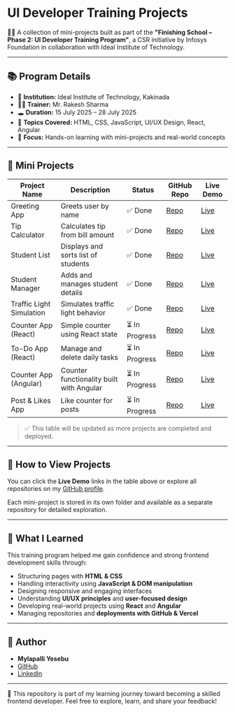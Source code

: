 # UI Developer Training Projects

👨‍💻 A collection of mini-projects built as part of the
**"Finishing School – Phase 2: UI Developer Training Program"**,
a CSR initiative by Infosys Foundation in collaboration with Ideal Institute of Technology.

---

## 📚 Program Details

* 🏫 **Institution:** Ideal Institute of Technology, Kakinada
* 👨‍🏫 **Trainer:** Mr. Rakesh Sharma
* 🕳️ **Duration:** 15 July 2025 – 28 July 2025
* 🧠 **Topics Covered:** HTML, CSS, JavaScript, UI/UX Design, React, Angular
* 🎯 **Focus:** Hands-on learning with mini-projects and real-world concepts

---

## 🧩 Mini Projects

| Project Name             | Description                              | Status        | GitHub Repo                                                    | Live Demo                                                  |
| ------------------------ | ---------------------------------------- | ------------- | -------------------------------------------------------------- | ---------------------------------------------------------- |
| Greeting App             | Greets user by name                      | ✅ Done        | [Repo](https://github.com/MylapalliYesebu/greeting-app)        | [Live](https://greeting-app-five.vercel.app/)              |
| Tip Calculator           | Calculates tip from bill amount          | ✅ Done        | [Repo](https://github.com/MylapalliYesebu/tip-calculator)      | [Live](https://mylapalliyesebu.github.io/Tip-Calculator/)  |
| Student List             | Displays and sorts list of students      | ✅ Done        | [Repo](https://github.com/MylapalliYesebu/student-list)        | [Live](https://student-list.vercel.app)                    |
| Student Manager          | Adds and manages student details         | ✅ Done        | [Repo](https://github.com/MylapalliYesebu/student-manager)     | [Live](https://mylapalliyesebu.github.io/student-manager/) |
| Traffic Light Simulation | Simulates traffic light behavior         | ✅ Done        | [Repo](https://github.com/MylapalliYesebu/Traffic-Lights)      | [Live](https://traffic-light.vercel.app)                   |
| Counter App (React)      | Simple counter using React state         | ⏳ In Progress | [Repo](https://github.com/MylapalliYesebu/counter-app-react)   | [Live](#)                                                  |
| To-Do App (React)        | Manage and delete daily tasks            | ⏳ In Progress | [Repo](https://github.com/MylapalliYesebu/todo-app-react)      | [Live](#)                                                  |
| Counter App (Angular)    | Counter functionality built with Angular | ⏳ In Progress | [Repo](https://github.com/MylapalliYesebu/counter-app-angular) | [Live](#)                                                  |
| Post & Likes App         | Like counter for posts                   | ⏳ In Progress | [Repo](https://github.com/MylapalliYesebu/post-likes-app)      | [Live](#)                                                  |

> ✅ This table will be updated as more projects are completed and deployed.

---

## 🚀 How to View Projects

You can click the **Live Demo** links in the table above or explore all repositories on my [GitHub profile](https://github.com/MylapalliYesebu).

Each mini-project is stored in its own folder and available as a separate repository for detailed exploration.

---

## 📌 What I Learned

This training program helped me gain confidence and strong frontend development skills through:

* Structuring pages with **HTML & CSS**
* Handling interactivity using **JavaScript & DOM manipulation**
* Designing responsive and engaging interfaces
* Understanding **UI/UX principles** and **user-focused design**
* Developing real-world projects using **React** and **Angular**
* Managing repositories and **deployments with GitHub & Vercel**

---

## 👤 Author

* **Mylapalli Yesebu**
* [GitHub](https://github.com/MylapalliYesebu)
* [LinkedIn](https://www.linkedin.com/in/mylapalliyesebu/)

---

🔗 This repository is part of my learning journey toward becoming a skilled frontend developer.
Feel free to explore, learn, and share your feedback!
